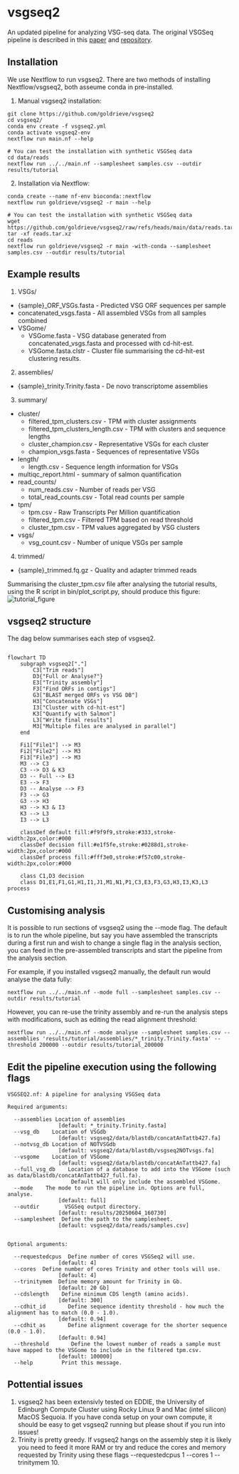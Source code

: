 # vsgseq2

An updated pipeline for analyzing VSG-seq data. The original VSGSeq pipeline is described in this [paper](https://www.ncbi.nlm.nih.gov/pmc/articles/PMC4514441/) and [repository](https://github.com/mugnierlab/VSGSeqPipeline).

## Installation

We use Nextflow to run vsgseq2. There are two methods of installing Nextflow/vsgseq2, both asseume conda in pre-installed.

1) Manual vsgseq2 installation:

```
git clone https://github.com/goldrieve/vsgseq2
cd vsgseq2/
conda env create -f vsgseq2.yml
conda activate vsgseq2-env
nextflow run main.nf --help

# You can test the installation with synthetic VSGSeq data
cd data/reads 
nextflow run ../../main.nf --samplesheet samples.csv --outdir results/tutorial
```

2) Installation via Nextflow:

```
conda create --name nf-env bioconda::nextflow
nextflow run goldrieve/vsgseq2 -r main --help

# You can test the installation with synthetic VSGSeq data
wget https://github.com/goldrieve/vsgseq2/raw/refs/heads/main/data/reads.tar.xz
tar -xf reads.tar.xz
cd reads 
nextflow run goldrieve/vsgseq2 -r main -with-conda --samplesheet samples.csv --outdir results/tutorial
```

## Example results

1. VSGs/
- {sample}_ORF_VSGs.fasta - Predicted VSG ORF sequences per sample
- concatenated_vsgs.fasta - All assembled VSGs from all samples combined
- VSGome/
  - VSGome.fasta - VSG database generated from concatenated_vsgs.fasta and processed with cd-hit-est.
  - VSGome.fasta.clstr - Cluster file summarising the cd-hit-est clustering results.
2. assemblies/
- {sample}_trinity.Trinity.fasta - De novo transcriptome assemblies
3. summary/
- cluster/
  - filtered_tpm_clusters.csv - TPM with cluster assignments
  - filtered_tpm_clusters_length.csv - TPM with clusters and sequence lengths
  - cluster_champion.csv - Representative VSGs for each cluster
  - champion_vsgs.fasta - Sequences of representative VSGs
- length/
  - length.csv - Sequence length information for VSGs
- multiqc_report.html - summary of salmon quantification
- read_counts/
  - num_reads.csv - Number of reads per VSG
  - total_read_counts.csv - Total read counts per sample
- tpm/
  - tpm.csv - Raw Transcripts Per Million quantification
  - filtered_tpm.csv - Filtered TPM based on read threshold
  - cluster_tpm.csv - TPM values aggregated by VSG clusters
- vsgs/
  - vsg_count.csv - Number of unique VSGs per sample
4. trimmed/
- {sample}_trimmed.fq.gz - Quality and adapter trimmed reads

Summarising the cluster_tpm.csv file after analysing the tutorial results, using the R script in bin/plot_script.py, should produce this figure:
![tutorial_figure](figures/vsg_summary.png)

## vsgseq2 structure
The dag below summarises each step of vsgseq2.

```mermaid

flowchart TD
    subgraph vsgseq2["."]
        C3["Trim reads"]
        D3{"Full or Analyse?"}
        E3["Trinity assembly"]
        F3["Find ORFs in contigs"]
        G3["BLAST merged ORFs vs VSG DB"]
        H3["Concatenate VSGs"]
        I3["Cluster with cd-hit-est"]
        K3["Quantify with Salmon"]
        L3["Write final results"]
        M3["Multiple files are analysed in parallel"]
    end

    Fi1["File1"] --> M3
    Fi2["File2"] --> M3
    Fi3["File3"] --> M3
    M3 --> C3
    C3 --> D3 & K3
    D3 -- Full --> E3
    E3 --> F3
    D3 -- Analyse --> F3
    F3 --> G3
    G3 --> H3
    H3 --> K3 & I3
    K3 --> L3
    I3 --> L3

    classDef default fill:#f9f9f9,stroke:#333,stroke-width:2px,color:#000
    classDef decision fill:#e1f5fe,stroke:#0288d1,stroke-width:2px,color:#000
    classDef process fill:#fff3e0,stroke:#f57c00,stroke-width:2px,color:#000

    class C1,D3 decision
    class D1,E1,F1,G1,H1,I1,J1,M1,N1,P1,C3,E3,F3,G3,H3,I3,K3,L3 process
```

## Customising analysis
It is possible to run sections of vsgseq2 using the --mode flag. The default is to run the whole pipeline, but say you have assembled the transcripts during a first run and wish to change a single flag in the analysis section, you can feed in the pre-assembled transcripts and start the pipeline from the analysis section. 

For example, if you installed vsgseq2 manually, the default run would analyse the data fully:

```
nextflow run ../../main.nf --mode full --samplesheet samples.csv --outdir results/tutorial
```
However, you can re-use the trinity assembly and re-run the analysis steps with modifications, such as editing the read alignment threshold:

```
nextflow run ../../main.nf --mode analyse --samplesheet samples.csv --assemblies 'results/tutorial/assemblies/*_trinity.Trinity.fasta' --threshold 200000 --outdir results/tutorial_200000
```

## Edit the pipeline execution using the following flags
```
VSGSEQ2.nf: A pipeline for analysing VSGSeq data

Required arguments:

  --assemblies Location of assemblies
                [default: *_trinity.Trinity.fasta]
  --vsg_db    Location of VSGdb
                [default: vsgseq2/data/blastdb/concatAnTattb427.fa]
  --notvsg_db Location of NOTVSGdb
                [default: vsgseq2/data/blastdb/vsgseq2NOTvsgs.fa]
  --vsgome    Location of VSGome
                [default: vsgseq2/data/blastdb/concatAnTattb427.fa]
  --full_vsg_db    Location of a database to add into the VSGome (such as data/blastdb/concatAnTattb427_full.fa).
                    Default will only include the assembled VSGome.
  --mode    The mode to run the pipeline in. Options are full, analyse.
                [default: full]
  --outdir        VSGSeq output directory.
                [default: results/20250604_160730]
  --samplesheet  Define the path to the samplesheet.
                [default: vsgseq2/data/reads/samples.csv]


Optional arguments:

  --requestedcpus  Define number of cores VSGSeq2 will use.
                [default: 4]
  --cores  Define number of cores Trinity and other tools will use.
                [default: 4]
  --trinitymem  Define memory amount for Trinity in Gb.
                [default: 20 Gb]
  --cdslength    Define minimum CDS length (amino acids).
                [default: 300]
  --cdhit_id       Define sequence identity threshold - how much the alignment has to match (0.0 - 1.0).
                [default: 0.94]
  --cdhit_as       Define alignment coverage for the shorter sequence (0.0 - 1.0).
                [default: 0.94]
  --threshold       Define the lowest number of reads a sample must have mapped to the VSGome to include in the filtered tpm.csv.
                [default: 100000]
  --help         Print this message.
  ```

  ## Pottential issues

  1. vsgseq2 has been extensivly tested on EDDIE, the University of Edinburgh Compute Cluster using Rocky Linux 9 and Mac (intel silicon) MacOS Sequoia. If you have conda setup on your own compute, it should be easy to get vsgseq2 running but please shout if you run into issues!
  2. Trinity is pretty greedy. If vsgseq2 hangs on the assembly step it is likely you need to feed it more RAM or try and reduce the cores and memory requested by Trinity using these flags --requestedcpus 1 --cores 1 --trinitymem 10.
